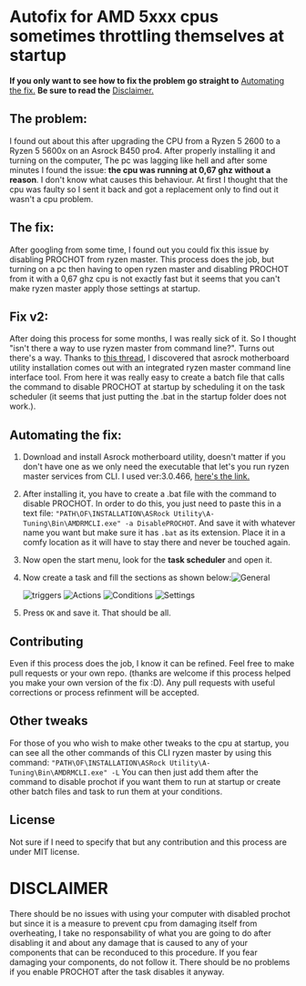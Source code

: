 # Autofix for AMD 5xxx cpus sometimes throttling themselves at startup

**If you only want to see how to fix the problem go straight to** [Automating the fix.](#automating-the-fix)
**Be sure to read the** [Disclaimer.](#disclaimer)

## The problem:
I found out about this after upgrading the CPU from a Ryzen 5 2600 to a Ryzen 5 5600x on an Asrock B450 pro4.
After properly installing it and turning on the computer, The pc was lagging like hell and after some minutes I found the issue: **the cpu was running at 0,67 ghz without a reason**. 
I don't know what causes this behaviour. 
At first I thought that the cpu was faulty so I sent it back and got a replacement only to find out it wasn't a cpu problem.

## The fix:
After googling from some time, I found out you could fix this issue by disabling PROCHOT from ryzen master.
This process does the job, but turning on a pc then having to open ryzen master and disabling PROCHOT from it with a 0,67 ghz cpu is not exactly fast but it seems that you can't make ryzen master apply those settings at startup.

## Fix v2:
After doing this process for some months, I was really sick of it.
So I thought "isn't there a way to use ryzen master from command line?". Turns out there's a way.
Thanks to [this thread](https://www.reddit.com/r/Amd/comments/qn8o7n/hidden_command_line_version_of_ryzen_master_found/), I discovered that asrock motherboard utility installation comes out with an integrated ryzen master command line interface tool. From here it was really easy to create a batch file that calls the command to disable PROCHOT at startup by scheduling it on the task scheduler (it seems that just putting the .bat in the startup folder does not work.).

## Automating the fix:

 1. Download and install Asrock motherboard utility, doesn't matter if you don't have one as we only need the executable that let's you run ryzen master services from CLI. I used ver:3.0.466, [here's the link.](https://download.asrock.com/Utility/MotherboardUtility/MotherboardUtility%28v3.0.466%29.zip)
 2. After installing it, you have to create a .bat file with the command to disable PROCHOT. 
     In order to do this, you just need to paste this in a text file:
	  `"PATH\OF\INSTALLATION\ASRock Utility\A-Tuning\Bin\AMDRMCLI.exe" -a DisablePROCHOT`.
	  And save it with whatever name you want but make sure it has `.bat` as its extension.
	  Place it in a comfy location as it will have to stay there and never be touched again.
3. Now open the start menu, look for the **task scheduler** and open it.
4. Now create a task and fill the sections as shown below:![General](https://i.imgur.com/zU84bLC.png)

	![triggers](https://i.imgur.com/aaLl0mm.png)
	![Actions](https://i.imgur.com/75LcQET.png)
	![Conditions](https://i.imgur.com/M3c1ixH.png)
	![Settings](https://i.imgur.com/3bvFEUN.png)
5. Press `OK` and save it. That should be all. 
## Contributing
Even if this process does the job, I know it can be refined.
Feel free to make pull requests or your own repo. (thanks are welcome if this process helped you make your own version of the fix :D).
 Any pull requests with useful corrections or process refinment will be accepted.
## Other tweaks
For those of you who wish to make other tweaks to the cpu at startup, you can see all the other commands of this CLI ryzen master by using this command: 
	   `"PATH\OF\INSTALLATION\ASRock Utility\A-Tuning\Bin\AMDRMCLI.exe" -L`
You can then just add them after the command to disable prochot if you want them to run at startup or create other batch files and task to run them at your conditions.
## License
Not sure if I need to specify that but any contribution and this process are under MIT license.
# DISCLAIMER
There should be no issues with using your computer with disabled prochot but since it is a measure to prevent cpu from damaging itself from overheating, I take no responsability of what you are going to do after disabling it and about any damage that is caused to any of your components that can be reconduced to this procedure. 
If you fear damaging your components, do not follow it. 
There should be no problems if you enable PROCHOT after the task disables it anyway.
